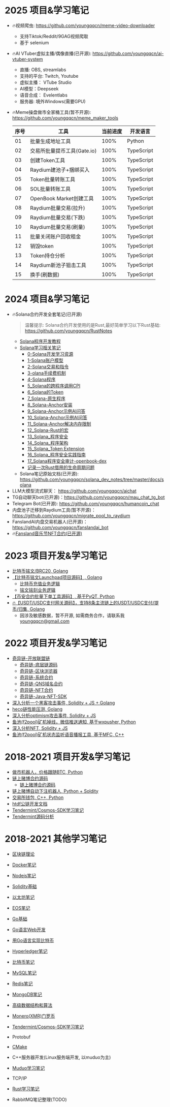 # 2025 项目&学习笔记

- 🔥视频爬虫: https://github.com/youngqqcn/meme-video-downloader
  - 支持Tiktok/Reddit/9GAG视频爬取
  - 基于 selenium

- 🔥AI VTuber虚拟主播/偶像直播(已开源): https://github.com/youngqqcn/ai-vtuber-system
  - 直播: OBS, streamlabs
  - 支持的平台:  Twitch, Youtube
  - 虚拟主播： VTube Studio
  - AI模型：Deepseek
  - 语音合成： Evelentlabs
  - 服务器: 境外Windows(需要GPU)


- 🔥Meme操盘做市全家桶工具(暂不开源): https://github.com/youngqqcn/meme_maker_tools

    |序号 | 工具  | 当前进度 | 开发语言 |
    |--|---|--------| -- |
    |01|批量生成地址工具|100%| Python |
    |02|交易所批量提币工具(Gate.io) | 100% | TypeScript |
    |03|创建Token工具 | 100% | TypeScript |
    |04|Raydium建池子+捆绑买入| 100%| TypeScript |
    |05|Token批量转账工具| 100% | TypeScript|
    |06|SOL批量转账工具 |100%| TypeScript|
    |07|OpenBook Market创建工具|100%| TypeScript|
    |08|Raydium批量交易(拉升) |  100% | TypeScript|
    |09|Raydium批量交易(下跌) |  100% | TypeScript|
    |10|Raydium批量交易(刷量) |  100% | TypeScript|
    |11|批量关闭账户回收租金| 100%| TypeScript|
    |12|销毁token| 100%| TypeScript|
    |13|Token持仓分析 | 100% | TypeScript|
    |14|Raydium新池子狙击工具 | 100% | TypeScript|
    |15|换手(刷数据)| 100% | TypeScript|


# 2024 项目&学习笔记


- 🔥Solana合约开发全套笔记(已开源)
  > 温馨提示: Solana合约开发使用的是Rust,最好简单学习以下Rust基础: https://github.com/youngqqcn/RustNotes
  - [Solana程序开发教程](https://github.com/youngqqcn/solana-course-source)
  - [Solana学习相关笔记](https://youngqqcn.github.io/tags/Solana/page/2/)
    - [0-Solana开发学习资源](https://youngqqcn.github.io/2024/07/08/technology/blockchain/solana/0_Solana%E5%BC%80%E5%8F%91%E8%B5%84%E6%BA%90/)
    - [1-Solana账户模型](https://youngqqcn.github.io/2024/07/09/technology/blockchain/solana/1_Solana%E8%B4%A6%E6%88%B7%E6%A8%A1%E5%9E%8B/)
    - [2-Solana交易和指令](https://youngqqcn.github.io/2024/07/09/technology/blockchain/solana/2_Solana%E4%BA%A4%E6%98%93%E5%92%8C%E6%8C%87%E4%BB%A4/)
    - [3-olana手续费机制](https://youngqqcn.github.io/2024/07/09/technology/blockchain/solana/3_Solana%E7%9A%84%E6%89%8B%E7%BB%AD%E8%B4%B9/)
    - [4-Solana程序](https://youngqqcn.github.io/2024/07/09/technology/blockchain/solana/4_Solana%E7%A8%8B%E5%BA%8F/)
    - [5_Solana的跨程序调用CPI](https://youngqqcn.github.io/2024/07/09/technology/blockchain/solana/6_Solana%E7%9A%84%E8%B7%A8%E7%A8%8B%E5%BA%8F%E8%B0%83%E7%94%A8CPI/)
    - [6_Solana的Token](https://youngqqcn.github.io/2024/07/09/technology/blockchain/solana/7_Solana%E7%9A%84Token/)
    - [7_Solana-原生程序](https://youngqqcn.github.io/2024/07/09/technology/blockchain/solana/8_Solana-%E5%8E%9F%E7%94%9F%E7%A8%8B%E5%BA%8F/)
    - [8_Solana-Anchor安装](https://youngqqcn.github.io/2024/07/09/technology/blockchain/solana/9_Solana-Anchor%E5%AE%89%E8%A3%85/)
    - [9_Solana-Anchor示例AI问答](https://youngqqcn.github.io/2024/07/09/technology/blockchain/solana/10_Solana-Anchor%E7%A4%BA%E4%BE%8BAI%E9%97%AE%E7%AD%94/)
    - [10_Solana-Anchor示例AI问答](https://youngqqcn.github.io/2024/07/09/technology/blockchain/solana/10_Solana-Anchor%E7%A4%BA%E4%BE%8BAI%E9%97%AE%E7%AD%94/)
    - [11_Solana-Anchor解决内存限制](https://youngqqcn.github.io/2024/07/12/technology/blockchain/solana/11_Solana-Anchor%E8%A7%A3%E5%86%B3%E5%86%85%E5%AD%98%E9%99%90%E5%88%B6/)
    - [12_Solana-Rust的宏](https://youngqqcn.github.io/2024/07/17/technology/blockchain/solana/12_Solana_Rust%E7%9A%84%E5%AE%8F/)
    - [13_Solana_程序安全](https://youngqqcn.github.io/2024/07/17/technology/blockchain/solana/13_Solana_%E7%A8%8B%E5%BA%8F%E5%AE%89%E5%85%A8/)
    - [14_Solana_程序架构](https://youngqqcn.github.io/2024/07/22/technology/blockchain/solana/14_Solana_%E7%A8%8B%E5%BA%8F%E6%9E%B6%E6%9E%84/)
    - [15_Solana_Token Extension](https://youngqqcn.github.io/2024/07/23/technology/blockchain/solana/15_Solana_Token%20Extension/)
    - [16_Solana_程序安全实践指南](https://youngqqcn.github.io/2024/07/26/technology/blockchain/solana/16_Solana_%E7%A8%8B%E5%BA%8F%E5%AE%89%E5%85%A8%E5%AE%9E%E8%B7%B5%E6%8C%87%E5%8D%97/)
    - [17_Solana程序安全审计-openbook-dex](https://youngqqcn.github.io/2024/07/30/technology/blockchain/solana/17_Solana%E7%A8%8B%E5%BA%8F%E5%AE%89%E5%85%A8%E5%AE%A1%E8%AE%A1-openbook-dex/)
    - [记录一次Rust借用的生命周期问题](https://youngqqcn.github.io/2024/07/26/technology/rust/%E8%AE%B0%E4%B8%80%E6%AC%A1Rust%E7%94%9F%E5%91%BD%E5%91%A8%E6%9C%9F%E9%97%AE%E9%A2%98/)
  - Solana笔记原始文档(已开源): https://github.com/youngqqcn/solana_dev_notes/tree/master/docs/solana
- LLM大模型流式聊天： https://github.com/youngqqcn/aichat
- TG自动聊天bot(已开源)：https://github.com/youngqqcn/mau_chat_tg_bot
- Telegram Bot(已开源): https://github.com/youngqqcn/humancoin_chat
- 内盘池子迁移到Raydium工具(暂不开源)：https://github.com/youngqqcn/migrate_pool_to_raydium
- FanslandAI内盘交易机器人(已开源)：https://github.com/youngqqcn/fanslandai_bot
- 🔥[Fansland音乐节NFT合约(已开源)](https://github.com/fansland-io/fansland-contract/)

# 2023 项目开发&学习笔记
- [比特币铭文/BRC20, Golang](https://github.com/youngqqcn/ord-brc20)
- [【比特币铭文Launchpad项目源码】, Golang](https://github.com/youngqqcn/ordinals-launchpad)
  - [比特币充值业务逻辑](https://github.com/firstsatoshi/website/blob/master/tasks/deposit/btc_deposit.go)
  - [铭文铭刻业务逻辑](https://github.com/firstsatoshi/website/blob/master/tasks/inscribe/btc_inscribe.go)
- [【币安合约批量下单工具源码】, 基于PyQT, Python](https://github.com/youngqqcn/binance-future-batch-tool/tree/master)
- [🔥【USDT/USDC支付网关源码】，支持8条主流链上的USDT/USDC支付/提币/归集, Golang](https://github.com/youngqqcn/upgw)
  - 因涉及敏感数据，暂不开源, 如需商务合作，请联系我 youngqqcn@gmail.com

# 2022 项目开发&学习笔记
- [奇异链-开放联盟链](https://github.com/qiyichain)
  - [奇异链-底层链源码](https://github.com/qiyichain/peculiar)
  - [奇异链-区块浏览器](https://github.com/qiyichain/blockscout)
  - [奇异链-系统合约](https://github.com/qiyichain/peculiar-contracts)
  - [奇异链-QNS域名合约](https://github.com/qiyichain/qns-contracts)
  - [奇异链-NFT合约](https://github.com/qiyichain/standard-contracts)
  - [奇异链-Java-NFT-SDK](https://github.com/qiyichain/qiyichain-java-sdk)
- [深入分析一个黑客攻击事件, Solidity + JS + Golang](https://github.com/youngqqcn/bnbchain-20221007-analyze/)
- [heco链性能压测, Golang](https://github.com/youngqqcn/heco-tps-test)
- [深入分析optimism攻击事件, Solidity + JS](https://github.com/youngqqcn/optimism-attack-analysis)
- [鱼池(f2pool)矿机掉线，微信推送通知, 基于wxpusher, Python](https://github.com/youngqqcn/mywxpusher)
- [深入分析NFT, Solidity + JS](https://github.com/youngqqcn/mynft)
- [鱼池(f2pool)矿机状态监听语音播报工具, 基于MFC, C++](https://github.com/youngqqcn/xgp)

# 2018-2021 项目开发&学习笔记
- [做市机器人，价格跟随BTC, Python](https://github.com/youngqqcn/FollowBTC/)
- [链上赌博合约源码](https://github.com/youngqqcn/dicegame)
  - [链上赌博合约源码](https://github.com/youngqqcn/dicegame-1)
- [链上赌博自动下注机器人, Python + Soldity](https://github.com/youngqqcn/htdfdice-robot)
- [交易所钱包, C++, Python](https://github.com/youngqqcn/ExchangeWallet)
- [htdf公链开发文档](https://github.com/youngqqcn/htdfdocs)
- [Tendermint/Cosmos-SDK学习笔记](https://github.com/youngqqcn/BlockchainNotesV2)
-   [Tendermint源码分析](https://github.com/wupeaking/tendermint_code_analysis/tree/master)

# 2018-2021 其他学习笔记

- [区块链理论](./区块链理论/README.md)

- [Docker笔记](./Docker/README.md)

- [Nodejs笔记](./Nodejs/README.md)

- [Solidity基础](./Solitidy/README.md)
- [以太坊笔记](./以太坊/README.md)

- [EOS笔记](./EOS/README.md)

- [Go基础](./Go语言/Go语言基础/README.md)
- [Go语言Web开发](./Go语言/Web开发/README.md)
- [用Go语言实现比特币](./Go语言/Go语言编写比特币/SimpleBlockChain/README.md)

- [Hyperledger笔记](./Hyperledger/READE.md)

- [比特币笔记](./比特币/README.md)

- [MySQL笔记](./数据库/MySQL/README.md)
- [Redis笔记](./数据库/Redis/README.md)
- [MongoDB笔记](./数据库/MongoDB/README.md)
- [高级数据结构和算法](./高级数据结构和算法/README.md)
- [Monero(XMR)门罗币](./Monero/README.md)
- [Tendermint/Cosmos-SDK学习笔记](https://github.com/youngqqcn/BlockchainNotesV2)
- Protobuf
- [CMake](./C++/CMake/cmake_demos/)
- C++服务器开发(Linux服务端开发, 以muduo为主)
- [Muduo学习笔记](https://github.com/youngqqcn/muduonotes)
- TCP/IP
- [Rust学习笔记](https://github.com/youngqqcn/RustNotes)
- RabbitMQ笔记整理(TODO)

